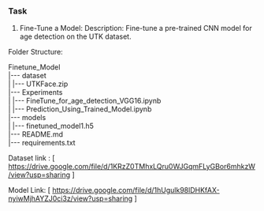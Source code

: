 ### Task

1. Fine-Tune a Model: Description: Fine-tune a pre-trained CNN model for age detection on the UTK dataset. 

Folder Structure:

Finetune_Model                                                                                                                                                                                                         
|--- dataset                                                                                                                                                                                                           
|     |--- UTKFace.zip                                                                                                                                                                                                 
|--- Experiments                                                                                                                                                                                                       
|     |--- FineTune_for_age_detection_VGG16.ipynb                                                                                                                                                                      
|     |--- Prediction_Using_Trained_Model.ipynb                                                                                                                                                                        
|--- models                                                                                                                                                                                                            
|     |--- finetuned_model1.h5                                                                                                                                                                                         
|--- README.md                                                                                                                                                                                                         
|--- requirements.txt                                                                                                                                                                                                  

Dataset link : [ https://drive.google.com/file/d/1KRzZ0TMhxLQru0WJGqmFLyGBor6mhkzW/view?usp=sharing ]

Model Link: [ https://drive.google.com/file/d/1hUgulk98lDHKfAX-nyiwMjhAYZJ0ci3z/view?usp=sharing ]
